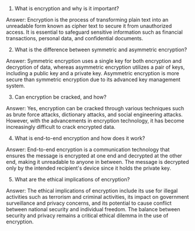 1. What is encryption and why is it important?

Answer: Encryption is the process of transforming plain text into an unreadable form known as cipher text to secure it from unauthorized access. It is essential to safeguard sensitive information such as financial transactions, personal data, and confidential documents.

2. What is the difference between symmetric and asymmetric encryption?

Answer: Symmetric encryption uses a single key for both encryption and decryption of data, whereas asymmetric encryption utilizes a pair of keys, including a public key and a private key. Asymmetric encryption is more secure than symmetric encryption due to its advanced key management system.

3. Can encryption be cracked, and how?

Answer: Yes, encryption can be cracked through various techniques such as brute force attacks, dictionary attacks, and social engineering attacks. However, with the advancements in encryption technology, it has become increasingly difficult to crack encrypted data.

4. What is end-to-end encryption and how does it work?

Answer: End-to-end encryption is a communication technology that ensures the message is encrypted at one end and decrypted at the other end, making it unreadable to anyone in between. The message is decrypted only by the intended recipient's device since it holds the private key.

5. What are the ethical implications of encryption?

Answer: The ethical implications of encryption include its use for illegal activities such as terrorism and criminal activities, its impact on government surveillance and privacy concerns, and its potential to cause conflict between national security and individual freedom. The balance between security and privacy remains a critical ethical dilemma in the use of encryption.